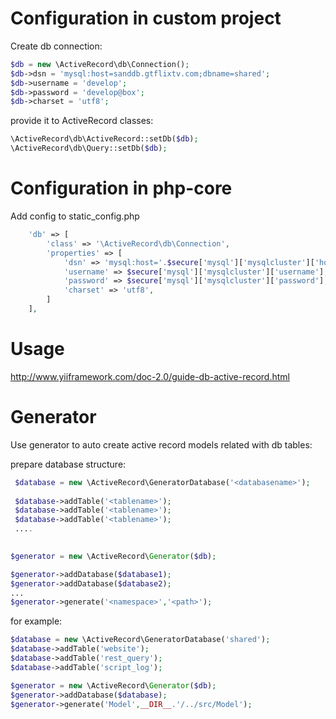 Configuration in custom project
=

Create db connection:
```php
$db = new \ActiveRecord\db\Connection();
$db->dsn = 'mysql:host=sanddb.gtflixtv.com;dbname=shared';
$db->username = 'develop';
$db->password = 'develop@box';
$db->charset = 'utf8';
```

provide it to ActiveRecord classes:
```php
\ActiveRecord\db\ActiveRecord::setDb($db);
\ActiveRecord\db\Query::setDb($db);
```
Configuration in php-core
=

Add config to static_config.php
```php
    'db' => [
        'class' => '\ActiveRecord\db\Connection',
        'properties' => [
            'dsn' => 'mysql:host='.$secure['mysql']['mysqlcluster']['hostname'].';dbname=shared',
            'username' => $secure['mysql']['mysqlcluster']['username'],
            'password' => $secure['mysql']['mysqlcluster']['password'],
            'charset' => 'utf8',
        ]
    ],
```

Usage
=

http://www.yiiframework.com/doc-2.0/guide-db-active-record.html

Generator
=

Use generator to auto create active record models related with db tables:
 
prepare database structure:
```php
 $database = new \ActiveRecord\GeneratorDatabase('<databasename>');
 
 $database->addTable('<tablename>');
 $database->addTable('<tablename>');
 $database->addTable('<tablename>');
 ....
 
``` 
```php
$generator = new \ActiveRecord\Generator($db);

$generator->addDatabase($database1);
$generator->addDatabase($database2);
...
$generator->generate('<namespace>','<path>');
```
for example:

```php
$database = new \ActiveRecord\GeneratorDatabase('shared');
$database->addTable('website');
$database->addTable('rest_query');
$database->addTable('script_log');

$generator = new \ActiveRecord\Generator($db);
$generator->addDatabase($database);
$generator->generate('Model',__DIR__.'/../src/Model');
```